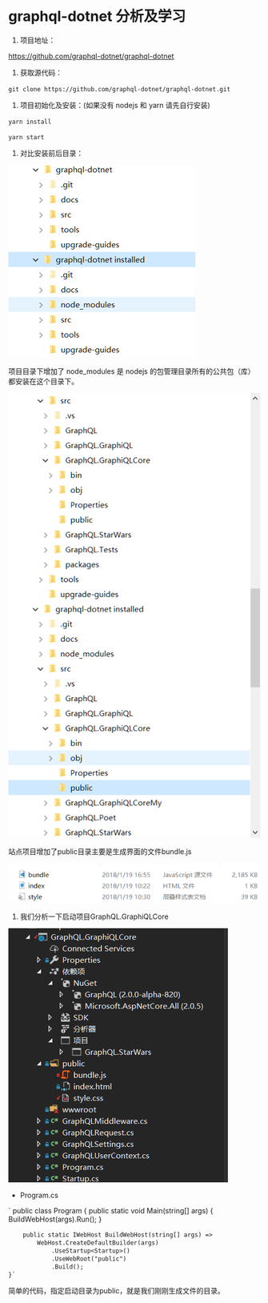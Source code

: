 # graphql-dotnet 分析及学习

1. 项目地址：

<https://github.com/graphql-dotnet/graphql-dotnet>

1. 获取源代码：

`git clone https://github.com/graphql-dotnet/graphql-dotnet.git`

1. 项目初始化及安装：(如果没有 nodejs 和 yarn 请先自行安装)

`yarn install`

`yarn start`

1. 对比安装前后目录：

![1](001.png)

项目目录下增加了 node_modules 是 nodejs 的包管理目录所有的公共包（库）都安装在这个目录下。

![2](002.png)

站点项目增加了public目录主要是生成界面的文件bundle.js

![3](003.png)

1. 我们分析一下启动项目GraphQL.GraphiQLCore

![4](004.png)

- Program.cs

`   public class Program
    {
        public static void Main(string[] args)
        {
            BuildWebHost(args).Run();
        }

        public static IWebHost BuildWebHost(string[] args) =>
            WebHost.CreateDefaultBuilder(args)
                .UseStartup<Startup>()
                .UseWebRoot("public")
                .Build();
    }`

简单的代码，指定启动目录为public，就是我们刚刚生成文件的目录。